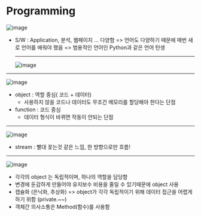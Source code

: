 # Programming

![image](https://user-images.githubusercontent.com/58683097/71961441-ac64ca80-323a-11ea-9915-f569ccc0ecad.png)

- S/W : Application, 분석, 웹페이지 ... 다양함 => 언어도 다양하기 때문에 매번 새로 언어를 배워야 했음 => 범용적인 언어인 Python과 같은 언어 탄생

  ---

  ![image](https://user-images.githubusercontent.com/58683097/71962220-5a24a900-323c-11ea-9597-29ee01f12b1f.png)

---

![image](https://user-images.githubusercontent.com/58683097/71963127-509c4080-323e-11ea-917a-e0cfb99faadb.png)

- object : 역할 중심( 코드 + 데이터)
  - 사용하지 않을 코드나 데이터도 무조건 메모리를 할당해야 한다는 단점
- function : 코드 중심
  - 데이터 형식이 바뀌면 작동이 안되는 단점

---

![image](https://user-images.githubusercontent.com/58683097/71963580-46c70d00-323f-11ea-9b40-d90015a0e2c3.png)

- stream : 빨대 꽂는것 같은 느낌, 한 방향으로만 흐름!

---

![image](https://user-images.githubusercontent.com/58683097/71963860-e6849b00-323f-11ea-97eb-be79a2c896e6.png)

- 각각의 object 는 독립적이며, 하나의 역할을 담당함
- 변경에 둔감하게 만들어야 유지보수 비용을 줄일 수 있기때문에 object 사용
- 캡슐화 (은닉화, 추상화) => object가 각각 독립적이기 위해 데이터 접근을 어렵게 하기 위함 (private.~~)
- 객체간 의사소통은 Method(함수)를 사용함

